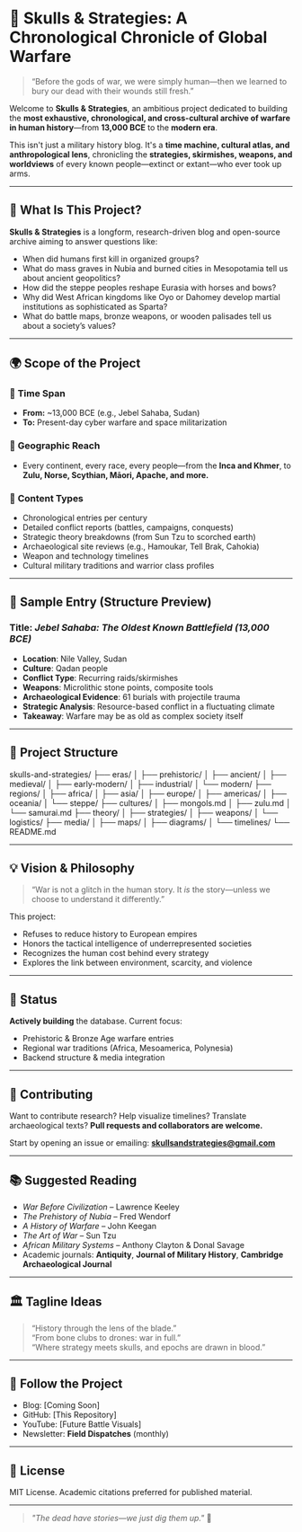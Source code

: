 # 🦴 Skulls & Strategies: A Chronological Chronicle of Global Warfare

> “Before the gods of war, we were simply human—then we learned to bury our dead with their wounds still fresh.”

Welcome to **Skulls & Strategies**, an ambitious project dedicated to building the **most exhaustive, chronological, and cross-cultural archive of warfare in human history**—from **13,000 BCE** to the **modern era**.

This isn't just a military history blog. It's a **time machine, cultural atlas, and anthropological lens**, chronicling the **strategies, skirmishes, weapons, and worldviews** of every known people—extinct or extant—who ever took up arms.

---

## 🧠 What Is This Project?

**Skulls & Strategies** is a longform, research-driven blog and open-source archive aiming to answer questions like:

- When did humans first kill in organized groups?
- What do mass graves in Nubia and burned cities in Mesopotamia tell us about ancient geopolitics?
- How did the steppe peoples reshape Eurasia with horses and bows?
- Why did West African kingdoms like Oyo or Dahomey develop martial institutions as sophisticated as Sparta?
- What do battle maps, bronze weapons, or wooden palisades tell us about a society’s values?

---

## 🌍 Scope of the Project

### 📆 **Time Span**
- **From:** ~13,000 BCE (e.g., Jebel Sahaba, Sudan)
- **To:** Present-day cyber warfare and space militarization

### 🧭 **Geographic Reach**
- Every continent, every race, every people—from the **Inca and Khmer**, to **Zulu, Norse, Scythian, Māori, Apache, and more.**

### 🔎 **Content Types**
- Chronological entries per century
- Detailed conflict reports (battles, campaigns, conquests)
- Strategic theory breakdowns (from Sun Tzu to scorched earth)
- Archaeological site reviews (e.g., Hamoukar, Tell Brak, Cahokia)
- Weapon and technology timelines
- Cultural military traditions and warrior class profiles

---

## 📖 Sample Entry (Structure Preview)

### **Title**: _Jebel Sahaba: The Oldest Known Battlefield (13,000 BCE)_

- **Location**: Nile Valley, Sudan
- **Culture**: Qadan people
- **Conflict Type**: Recurring raids/skirmishes
- **Weapons**: Microlithic stone points, composite tools
- **Archaeological Evidence**: 61 burials with projectile trauma
- **Strategic Analysis**: Resource-based conflict in a fluctuating climate
- **Takeaway**: Warfare may be as old as complex society itself

---

## 🧱 Project Structure

skulls-and-strategies/
├── eras/
│ ├── prehistoric/
│ ├── ancient/
│ ├── medieval/
│ ├── early-modern/
│ ├── industrial/
│ └── modern/
├── regions/
│ ├── africa/
│ ├── asia/
│ ├── europe/
│ ├── americas/
│ ├── oceania/
│ └── steppe/
├── cultures/
│ ├── mongols.md
│ ├── zulu.md
│ └── samurai.md
├── theory/
│ ├── strategies/
│ ├── weapons/
│ └── logistics/
├── media/
│ ├── maps/
│ ├── diagrams/
│ └── timelines/
└── README.md


---

## 💡 Vision & Philosophy

> “War is not a glitch in the human story. It *is* the story—unless we choose to understand it differently.”

This project:
- Refuses to reduce history to European empires
- Honors the tactical intelligence of underrepresented societies
- Recognizes the human cost behind every strategy
- Explores the link between environment, scarcity, and violence

---

## 🚧 Status

**Actively building** the database. Current focus:
- Prehistoric & Bronze Age warfare entries
- Regional war traditions (Africa, Mesoamerica, Polynesia)
- Backend structure & media integration

---

## 🤝 Contributing

Want to contribute research? Help visualize timelines? Translate archaeological texts?
**Pull requests and collaborators are welcome.**

Start by opening an issue or emailing: **skullsandstrategies@gmail.com**

---

## 📚 Suggested Reading

- _War Before Civilization_ – Lawrence Keeley  
- _The Prehistory of Nubia_ – Fred Wendorf  
- _A History of Warfare_ – John Keegan  
- _The Art of War_ – Sun Tzu  
- _African Military Systems_ – Anthony Clayton & Donal Savage  
- Academic journals: **Antiquity**, **Journal of Military History**, **Cambridge Archaeological Journal**

---

## 🏛️ Tagline Ideas

> “History through the lens of the blade.”  
> “From bone clubs to drones: war in full.”  
> “Where strategy meets skulls, and epochs are drawn in blood.”

---

## 🔗 Follow the Project

- Blog: [Coming Soon]
- GitHub: [This Repository]
- YouTube: [Future Battle Visuals]
- Newsletter: **Field Dispatches** (monthly)

---

## 🏁 License

MIT License. Academic citations preferred for published material.

---

> _"The dead have stories—we just dig them up."_ 🦴
